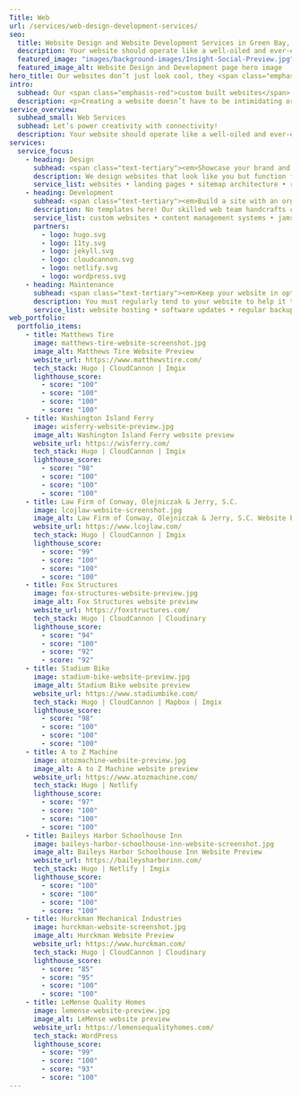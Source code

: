```yaml
---
Title: Web
url: /services/web-design-development-services/
seo:
  title: Website Design and Website Development Services in Green Bay, WI
  description: Your website should operate like a well-oiled and ever-evolving machine. Learn how Insight Creative can build a site that complements your communication efforts, accommodates your customers’ changing needs and withstands rapidly changing digital demands.
  featured_image: "images/background-images/Insight-Social-Preview.jpg"
  featured_image_alt: Website Design and Development page hero image
hero_title: Our websites don’t just look cool, they <span class="emphasis-red">perform.</span>
intro:
  subhead: Our <span class="emphasis-red">custom built websites</span> exceed business goals.
  description: <p>Creating a website doesn’t have to be intimidating or over-complicated. As with all communication tactics, strategy is at the core of your website’s success. Our full-service team of experts—including web, copy and design experts—help you define your goals, strategy and messaging to ensure your site is on-brand and serves the needs of your audience. You’ll appreciate our thoughtful and thorough approach, especially on the areas you can’t see. With Insight, you can trust the back end of your site is custom built for ultimate accessibility, security and performance.</p>
service_overview:
  subhead_small: Web Services
  subhead: Let’s power creativity with connectivity!
  description: Your website should operate like a well-oiled and ever-evolving machine. Insight can build a site that complements your communication efforts, accommodates your customers’ changing needs and withstands rapidly changing digital demands.
services:
  service_focus:
    - heading: Design
      subhead: <span class="text-tertiary"><em>Showcase your brand and appeal to customer needs.</em></span>
      description: We design websites that look like you but function for your customers. Our digital experts employ the latest software, digital trends and years of experience to ensure your site is accessible and usable for all—considering contrast levels, load times, various devices, screen sizes and more.
      service_list: websites • landing pages • sitemap architecture • responsive web design • user interface design • user experience design • competitor analysis • photography • typography • illustration
    - heading: Development
      subhead: <span class="text-tertiary"><em>Build a site with an organized, secure and reliable foundation.</em></span>
      description: No templates here! Our skilled web team handcrafts custom code using modern technologies, lean web development practices and creative problem solving to build websites that are favored by search engines and easily accessed by all people and devices.
      service_list: custom websites • content management systems • jamstack development • wordpress development • responsive development • performance • accessibility • email marketing • landing pages • blogs • search engine optimization (SEO)
      partners:
        - logo: hugo.svg
        - logo: 11ty.svg
        - logo: jekyll.svg
        - logo: cloudcannon.svg
        - logo: netlify.svg
        - logo: wordpress.svg
    - heading: Maintenance
      subhead: <span class="text-tertiary"><em>Keep your website in optimal shape.</em></span>
      description: You must regularly tend to your website to help it thrive. Insight provides ongoing maintenance to protect your investment and ensure it only gets better as time goes on. Plus, with monthly analytics, Insight will help you understand your site visitors and adjust accordingly.
      service_list: website hosting • software updates • regular backups • website audits • troubleshooting • bug fixes • performance optimizations • security scans • malware cleanup • analytics and reporting
web_portfolio:
  portfolio_items:
    - title: Matthews Tire
      image: matthews-tire-website-screenshot.jpg
      image_alt: Matthews Tire Website Preview
      website_url: https://www.matthewstire.com/
      tech_stack: Hugo | CloudCannon | Imgix
      lighthouse_score:
        - score: "100"
        - score: "100"
        - score: "100"
        - score: "100"
    - title: Washington Island Ferry
      image: wisferry-website-preview.jpg
      image_alt: Washington Island Ferry website preview
      website_url: https://wisferry.com/
      tech_stack: Hugo | CloudCannon | Imgix
      lighthouse_score:
        - score: "98"
        - score: "100"
        - score: "100"
        - score: "100"
    - title: Law Firm of Conway, Olejniczak & Jerry, S.C.
      image: lcojlaw-website-screenshot.jpg
      image_alt: Law Firm of Conway, Olejniczak & Jerry, S.C. Website Preview
      website_url: https://www.lcojlaw.com/
      tech_stack: Hugo | CloudCannon | Imgix
      lighthouse_score:
        - score: "99"
        - score: "100"
        - score: "100"
        - score: "100"
    - title: Fox Structures
      image: fox-structures-website-preview.jpg
      image_alt: Fox Structures website preview
      website_url: https://foxstructures.com/
      tech_stack: Hugo | CloudCannon | Cloudinary
      lighthouse_score:
        - score: "94"
        - score: "100"
        - score: "92"
        - score: "92"
    - title: Stadium Bike
      image: stadium-bike-website-preview.jpg
      image_alt: Stadium Bike website preview
      website_url: https://www.stadiumbike.com/
      tech_stack: Hugo | CloudCannon | Mapbox | Imgix
      lighthouse_score:
        - score: "98"
        - score: "100"
        - score: "100"
        - score: "100"
    - title: A to Z Machine
      image: atozmachine-website-preview.jpg
      image_alt: A to Z Machine website preview
      website_url: https://www.atozmachine.com/
      tech_stack: Hugo | Netlify
      lighthouse_score:
        - score: "97"
        - score: "100"
        - score: "100"
        - score: "100"
    - title: Baileys Harbor Schoolhouse Inn
      image: baileys-harbor-schoolhouse-inn-website-screenshot.jpg
      image_alt: Baileys Harbor Schoolhouse Inn Website Preview
      website_url: https://baileysharborinn.com/
      tech_stack: Hugo | Netlify | Imgix
      lighthouse_score:
        - score: "100"
        - score: "100"
        - score: "100"
        - score: "100"
    - title: Hurckman Mechanical Industries
      image: hurckman-website-screenshot.jpg
      image_alt: Hurckman Website Preview
      website_url: https://www.hurckman.com/
      tech_stack: Hugo | CloudCannon | Cloudinary
      lighthouse_score:
        - score: "85"
        - score: "95"
        - score: "100"
        - score: "100"
    - title: LeMense Quality Homes
      image: lemense-website-preview.jpg
      image_alt: LeMense website preview
      website_url: https://lemensequalityhomes.com/
      tech_stack: WordPress
      lighthouse_score:
        - score: "99"
        - score: "100"
        - score: "93"
        - score: "100"
---
```

